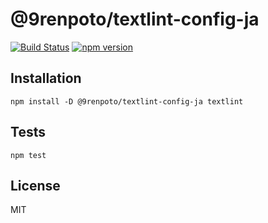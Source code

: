 # @9renpoto/textlint-config-ja

[![Build Status](https://travis-ci.org/9renpoto/config.svg?branch=master)](https://travis-ci.org/9renpoto/config)
[![npm version](https://badge.fury.io/js/%409renpoto%2Ftextlint-config-ja.svg)](https://badge.fury.io/js/%409renpoto%2Ftextlint-config-ja)

## Installation

    npm install -D @9renpoto/textlint-config-ja textlint

## Tests

    npm test

## License

MIT
